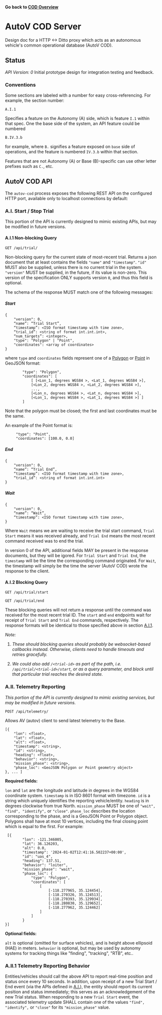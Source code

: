 __Go back to [COD Overview](./README.md)__

# AutoV COD Server
Design doc for a HTTP <-> Ditto proxy which acts as an autonomous vehicle's
common operational database (AutoV COD).

## Status
*API Version: 0*
Initial prototype design for integration testing and feedback.

### Conventions
Some sections are labeled with a number for easy cross-referencing. For example, the section number:

```
A.I.1
```

Specifies a feature on the Autonomy (A) side, which is feature `I.1` within
that spec. One the base side of the system, an API feature could be numbered

```
B.IV.3.b
```
for example, where `B.` signifies a feature exposed on `base` side of
operations, and the feature is numbered `IV.3.b` within that section.

Features that are not Autonomy (A) or Base (B)-specific can use other letter
prefixes such as `C.`, etc.

## AutoV COD API

The `autov-cod` process exposes the following REST API on the configured
HTTP port, available only to localhost connections by default:

### A.I. Start / Stop Trial

This portion of the API is currently designed to mimic existing APIs, but may be
modified in future versions.

#### A.I.1 Non-blocking Query

`GET /api/trial/`

Non-blocking query for the current state of most-recent trial. Returns a json
document that at least contains the fields `"name"` and `"timestamp"`.
`"id"` MUST also be supplied, unless there is no current trial in the system.
`"version"` MUST be supplied, in the future, if its value is non-zero. This
version of the specification ONLY supports version `0`, and thus this field is
optional.

The schema of the response MUST match one of the following messages:

##### Start
```
{
    "version": 0,
    “name”: “Trial Start”,
    “timestamp”: <ISO format timestamp with time zone>,
    “trial_id”: <string of format int.int.int>,
    “num_targets”: <integer>,
    "type": "Polygon" | "Point",
    "coordinates": <array of coordinates>
}
```

where `type` and `coordinates` fields represent one of a
[Polygon](https://datatracker.ietf.org/doc/html/rfc7946#appendix-A.3) or
[Point](https://datatracker.ietf.org/doc/html/rfc7946#appendix-A.1) in GeoJSON
format:

```
        "type": "Polygon",
        "coordinates": [
            [ [<Lon_1, degrees WGS84 >, <Lat_1, degrees WGS84 >],
            [<Lon_2, degrees WGS84 >, <Lat_2, degrees WGS84 >],
            ...,
            [<Lon_n, degrees WGS84 >, <Lat_n, degrees WGS84 >],
            [<Lon_1, degrees WGS84 >, <Lat_1, degrees WGS84 >] ]
        ]
```

Note that the polygon must be closed; the first and last coordinates must be
the same.

An example of the Point format is:

```
     "type": "Point",
     "coordinates": [100.0, 0.0]
 ```


##### End

```
{
    "version": 0,
    “name”: “Trial End”,
    “timestamp”: <ISO format timestamp with time zone>,
    “trial_id”: <string of format int.int.int>
}
```

##### Wait
```
{
    "version": 0,
    “name”: “Wait”,
    “timestamp”: <ISO format timestamp with time zone>,
}
```

Where `Wait` means we are waiting to receive the trial start command, `Trial
Start` means it was received already, and `Trial End` means the most recent
command received was to end the trial.

In version 0 of the API, additional fields MAY be present in the response
documents, but they will be igored. For `Trial Start` and `Trial End`, the
`timestamp` will be the time the corresponding command originated. For `Wait`,
the timestamp will simply be the time the server (AutoV COD) wrote the response
to the client.

#### A.I.2 Blocking Query

`GET /api/trial/start`

`GET /api/trial/end`

These blocking queries will not return a response until the command was received
for the most recent trial ID. The `start` and `end` endpoints
wait for receipt of `Trial Start` and `Trial End` commands, respectively. The
response formats will be identical to those specified above in section
[A.I.1](#ai1-non-blocking-query).

_Note:_

1. _These should blocking queries should probably be websocket-based callbacks
   instead. Otherwise, clients need to handle timeouts and retries gracefully._

2. _We could also add `/<trial-id>` as part of the path, i.e.
   `/api/trial/<trial-id>/start`, or as a query parameter, and block until that
   particular trial reaches the desired state._


### A.II. Telemetry Reporting

_This portion of the API is currently designed to mimic existing services, but may be
modified in future versions._

`POST /api/telemetry/`

Allows AV (autov) client to send latest telemetry to the Base.

```
[{
    "lon": <float>,
    "lat": <float>,
    "alt": <float>,
    "timestamp": <string>,
    "id": <string>,
    "heading": <float>,
    "behavior": <string>,
    "mission_phase": <string>,
    "phase_loc": <GeoJSON Polygon or Point geometry object>
}, ... ]
```

**Required fields:**

`lon` and `lat` are the longitude and latitude in degrees in the WGS84
coordinate system. `timestamp` is in ISO 8601 format with timezone. `id` is a
string which uniquely identifies the reporting vehicle/entity. `heading` is in
degrees clockwise from true North. `mission_phase` MUST be one of `"wait",
"find", "identify",` or `"close"`. `phase_loc` describes the location
corresponding to the phase, and is a GeoJSON Point or Polygon object. Polygons
shall have at most 10 vertices, including the final closing point which is
equal to the first. For example:

```
 [{
        "lon": -121.346005,
        "lat": 36.126203,
        "alt": 0.0,
        "timestamp": '2024-01-02T12:41:16.502237+00:00',
        "id": "uas_4",
        "heading": 137.51,
        "behavior": "loiter",
        "mission_phase": "wait",
        "phase_loc": {
            "type": "Polygon",
            "coordinates": [
                [
                    [-118.277965, 35.124454],
                    [-118.270326, 35.124513],
                    [-118.270393, 35.129934],
                    [-118.280830, 35.129652],
                    [-118.277962, 35.124462]
                ]
            ]
        }
}]
```

**Optional fields:**

`alt` is optional (omitted for surface vehicles), and is
height above ellipsoid (HAE) in meters. `behavior` is optional, but may be used
by autonomy systems for tracking things like "finding", "tracking", "RTB", etc..

### A.II.1 Telemetry Reporting Behavior

Entities/vehicles should call the above API to report real-time position and
status once every 10 seconds. In addition, upon receipt of a new Trial Start /
End event (via the APIs defined in [A.I.](#ai-start--stop-trial)), the entity
should report its current position and status immediately; this serves as an
acknowledgement of the new Trial status. When responding to a new `Trial Start`
event, the associated telemetry update SHALL contain one of the values `"find",
"identify",` or `"close"` for its `"mission_phase"` value.
